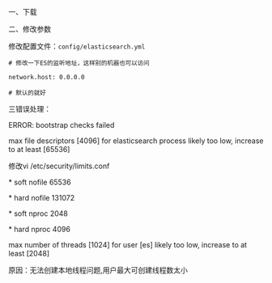 一、下载

二、修改参数

修改配置文件：`config/elasticsearch.yml`

```
# 修改一下ES的监听地址，这样别的机器也可以访问
```

`network.host: 0.0.0.0`

```
# 默认的就好
```

三错误处理：

ERROR: bootstrap checks failed

max file descriptors \[4096\] for elasticsearch process likely too low, increase to at least \[65536\]

修改vi /etc/security/limits.conf

\* soft nofile 65536

\* hard nofile 131072

\* soft nproc 2048

\* hard nproc 4096



max number of threads \[1024\] for user \[es\] likely too low, increase to at least \[2048\]

原因：无法创建本地线程问题,用户最大可创建线程数太小

